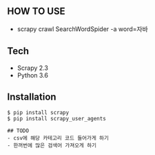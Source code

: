 ## HOW TO USE
- scrapy crawl SearchWordSpider -a word=자바

## Tech
- Scrapy 2.3
- Python 3.6

## Installation
````
$ pip install scrapy
$ pip install scrapy_user_agents

## TODO
- csv에 해당 카테고리 코드 들어가게 하기
- 한꺼번에 많은 검색어 가져오게 하기